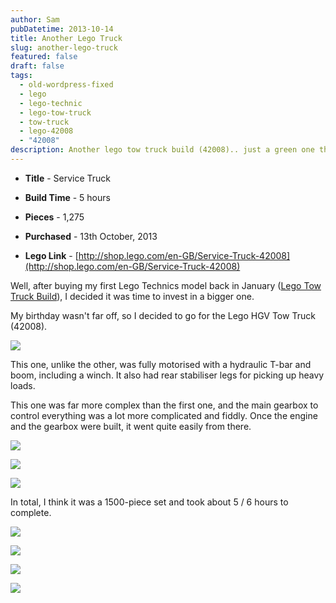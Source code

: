 ```yaml
---
author: Sam
pubDatetime: 2013-10-14
title: Another Lego Truck
slug: another-lego-truck
featured: false
draft: false
tags:
  - old-wordpress-fixed
  - lego
  - lego-technic
  - lego-tow-truck
  - tow-truck
  - lego-42008
  - "42008"
description: Another lego tow truck build (42008).. just a green one this time!
---
```

*   **Title** - Service Truck
    
*   **Build Time** - 5 hours
    
*   **Pieces** - 1,275
    
*   **Purchased** - 13th October, 2013
    
*   **Lego Link** - [http://shop.lego.com/en-GB/Service-Truck-42008](http://shop.lego.com/en-GB/Service-Truck-42008)
    

Well, after buying my first Lego Technics model back in January ([Lego Tow Truck Build](https://bonxy.info/posts/lego-tow-truck-build)), I decided it was time to invest in a bigger one.

My birthday wasn't far off, so I decided to go for the Lego HGV Tow Truck (42008).

![](/assets/2013/2013-10-14-green-lego-technic-recovery-truck_DSC_0220.JPG)

This one, unlike the other, was fully motorised with a hydraulic T-bar and boom, including a winch. It also had rear stabiliser legs for picking up heavy loads.

This one was far more complex than the first one, and the main gearbox to control everything was a lot more complicated and fiddly. Once the engine and the gearbox were built, it went quite easily from there.

![](/assets/2013/2013-10-14-green-lego-technic-recovery-truck_DSC_0222.JPG)

![](/assets/2013/2013-10-14-green-lego-technic-recovery-truck_DSC_0229.JPG)

![](/assets/2013/2013-10-14-green-lego-technic-recovery-truck_DSC_0241.JPG)

In total, I think it was a 1500-piece set and took about 5 / 6 hours to complete.

![](/assets/2013/2013-10-14-green-lego-technic-recovery-truck_DSC_0254.JPG)

![](/assets/2013/2013-10-14-green-lego-technic-recovery-truck_DSC_0268.JPG)

![](/assets/2013/2013-10-14-green-lego-technic-recovery-truck_DSC_0261.JPG)

![](/assets/2013/2013-10-14-green-lego-technic-recovery-truck_DSC_0259.JPG)